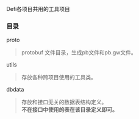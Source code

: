 Defi各项目共用的工具项目

### 目录
proto
> protobuf 文件目录，生成pb文件和pb.gw文件。

utils
> 存放各种跨项目使用的工具类。

dbdata
> 存放和接口无关的数据表结构定义。   
**不在接口中使用的表在该目录定义即可。**

